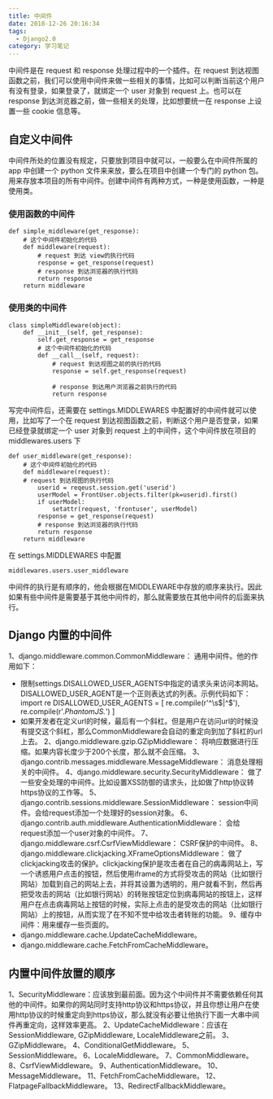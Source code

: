 ```yaml
---
title: 中间件
date: 2018-12-26 20:16:34
tags:
  - Django2.0
category: 学习笔记
---
```


中间件是在 request 和 response 处理过程中的一个插件。在 request 到达视图函数之前，我们可以使用中间件来做一些相关的事情，比如可以判断当前这个用户有没有登录，如果登录了，就绑定一个 user 对象到 request 上。也可以在 response 到达浏览器之前，做一些相关的处理，比如想要统一在 response 上设置一些 cookie 信息等。
<!-- more -->

## 自定义中间件
中间件所处的位置没有规定，只要放到项目中就可以，一般要么在中间件所属的 app 中创建一个 python 文件来来放，要么在项目中创建一个专门的 python 包。用来存放本项目的所有中间件。创建中间件有两种方式，一种是使用函数，一种是使用类。

### 使用函数的中间件
```
def simple_middleware(get_response):
    # 这个中间件初始化的代码
    def middleware(request):
        # request 到达 view的执行代码
        response = get_response(request)
        # response 到达浏览器的执行代码
        return response
    return middleware 
```

### 使用类的中间件
```
class simpleMiddleware(object):
    def __init__(self, get_response):
        self.get_response = get_response
        # 这个中间件初始化的代码
        def __call__(self, request):
            # request 到达视图之前的执行的代码
            response = self.get_response(request)

            # response 到达用户浏览器之前执行的代码
            return response
```

写完中间件后，还需要在 settings.MIDDLEWARES 中配置好的中间件就可以使用，比如写了一个在 request 到达视图函数之前，判断这个用户是否登录，如果已经登录就绑定一个 user 对象到 request 上的中间件，这个中间件放在项目的 middlewares.users 下
```
def user_middleware(get_response):
    # 这个中间件初始化的代码
    def middleware(request):
    # request 到达视图的执行代码
        userid = reqeust.session.get('userid')
        userModel = FrontUser.objects.filter(pk=userid).first()
        if userModel:
            setattr(request, 'frontuser', userModel)
        response = get_response(request)
        # response 到达浏览器的执行代码
        return response
    return middleware
```
在 settings.MIDDLEWARES 中配置
```
middlewares.users.user_middleware
```
中间件的执行是有顺序的，他会根据在MIDDLEWARE中存放的顺序来执行。因此如果有些中间件是需要基于其他中间件的，那么就需要放在其他中间件的后面来执行。

## Django 内置的中间件
1、django.middleware.common.CommonMiddleware：
通用中间件。他的作用如下：
  + 限制settings.DISALLOWED_USER_AGENTS中指定的请求头来访问本网站。DISALLOWED_USER_AGENT是一个正则表达式的列表。示例代码如下：
      import re
      DISALLOWED_USER_AGENTS = [
          re.compile(r'^\s$|^$'),
          re.compile(r'.*PhantomJS.*')
      ]
  + 如果开发者在定义url的时候，最后有一个斜杠。但是用户在访问url的时候没有提交这个斜杠，那么CommonMiddleware会自动的重定向到加了斜杠的url上去。
2、django.middleware.gzip.GZipMiddleware：
将响应数据进行压缩。如果内容长度少于200个长度，那么就不会压缩。
3、django.contrib.messages.middleware.MessageMiddleware：
消息处理相关的中间件。
4、django.middleware.security.SecurityMiddleware：
做了一些安全处理的中间件。比如设置XSS防御的请求头，比如做了http协议转https协议的工作等。
5、django.contrib.sessions.middleware.SessionMiddleware：
session中间件。会给request添加一个处理好的session对象。
6、django.contrib.auth.middleware.AuthenticationMiddleware：
会给request添加一个user对象的中间件。
7、django.middleware.csrf.CsrfViewMiddleware：
CSRF保护的中间件。
8、django.middleware.clickjacking.XFrameOptionsMiddleware：
做了clickjacking攻击的保护。clickjacking保护是攻击者在自己的病毒网站上，写一个诱惑用户点击的按钮，然后使用iframe的方式将受攻击的网站（比如银行网站）加载到自己的网站上去，并将其设置为透明的，用户就看不到，然后再把受攻击的网站（比如银行网站）的转账按钮定位到病毒网站的按钮上，这样用户在点击病毒网站上按钮的时候，实际上点击的是受攻击的网站（比如银行网站）上的按钮，从而实现了在不知不觉中给攻击者转账的功能。
9、缓存中间件：用来缓存一些页面的。
  + django.middleware.cache.UpdateCacheMiddleware。
  + django.middleware.cache.FetchFromCacheMiddleware。

## 内置中间件放置的顺序
1、SecurityMiddleware：应该放到最前面。因为这个中间件并不需要依赖任何其他的中间件。如果你的网站同时支持http协议和https协议，并且你想让用户在使用http协议的时候重定向到https协议，那么就没有必要让他执行下面一大串中间件再重定向，这样效率更高。
2、UpdateCacheMiddleware：应该在SessionMiddleware, GZipMiddleware, LocaleMiddleware之前。
3、GZipMiddleware。
4、ConditionalGetMiddleware。
5、SessionMiddleware。
6、LocaleMiddleware。
7、CommonMiddleware。
8、CsrfViewMiddleware。
9、AuthenticationMiddleware。
10、MessageMiddleware。
11、FetchFromCacheMiddleware。
12、FlatpageFallbackMiddleware。
13、RedirectFallbackMiddleware。